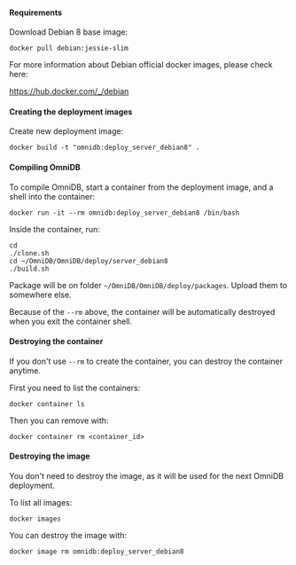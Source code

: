#### Requirements

Download Debian 8 base image:

```
docker pull debian:jessie-slim
```

For more information about Debian official docker images, please check here:

https://hub.docker.com/_/debian


#### Creating the deployment images

Create new deployment image:

```
docker build -t "omnidb:deploy_server_debian8" .
```


#### Compiling OmniDB

To compile OmniDB, start a container from the deployment image, and a shell into
the container:

```
docker run -it --rm omnidb:deploy_server_debian8 /bin/bash
```

Inside the container, run:

```
cd
./clone.sh
cd ~/OmniDB/OmniDB/deploy/server_debian8
./build.sh
```

Package will be on folder `~/OmniDB/OmniDB/deploy/packages`. Upload them to
somewhere else.

Because of the `--rm` above, the container will be automatically destroyed when
you exit the container shell.


#### Destroying the container

If you don't use `--rm` to create the container, you can destroy the container
anytime.

First you need to list the containers:

```
docker container ls
```

Then you can remove with:

```
docker container rm <container_id>
```


#### Destroying the image

You don't need to destroy the image, as it will be used for the next OmniDB
deployment.

To list all images:

```
docker images
```

You can destroy the image with:

```
docker image rm omnidb:deploy_server_debian8
```
